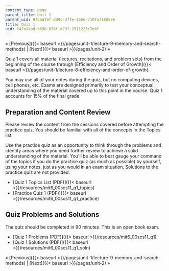 ```yaml
---
content_type: page
parent_title: Unit 1
parent_uid: 975ad7bf-dd9c-4ffe-26b6-710fa718d5e6
title: Quiz 1
uid: f47a2aad-b696-870f-d73f-2911223c7ebf
---
```


« [Previous]({{< baseurl >}}/pages/unit-1/lecture-9-memory-and-search-methods) | [Next]({{< baseurl >}}/pages/unit-2) »

Quiz 1 covers all material (lectures, recitations, and problem sets) from the beginning of the course through [Efficiency and Order of Growth]({{< baseurl >}}/pages/unit-1/lecture-8-efficiency-and-order-of-growth).

You may use all of your notes during the quiz, but no computing devices, cell phones, etc. Exams are designed primarily to test your conceptual understanding of the material covered up to this point in the course. Quiz 1 accounts for 15% of the final grade.

Preparation and Content Review
------------------------------

Please review the content from the sessions covered before attempting the practice quiz. You should be familiar with all of the concepts in the Topics list.

Use the practice quiz as an opportunity to think through the problems and identify areas where you need further review to achieve a solid understanding of the material. You'll be able to best gauge your command of the topics if you do the practice quiz (as much as possible) by yourself, using your notes, just as you would in an exam situation. Solutions to the practice quiz are not provided.

*   [Quiz 1 Topics List (PDF)]({{< baseurl >}}/resources/mit6_00scs11_q1_topics)
*   [Practice Quiz 1 (PDF)]({{< baseurl >}}/resources/mit6_00scs11_q1_practice)

Quiz Problems and Solutions
---------------------------

The quiz should be completed in 90 minutes. This is an open book exam.

*   [Quiz 1 Problems (PDF)]({{< baseurl >}}/resources/mit6_00scs11_q1)
*   [Quiz 1 Solutions (PDF)]({{< baseurl >}}/resources/mit6_00scs11_q1_soln)

« [Previous]({{< baseurl >}}/pages/unit-1/lecture-9-memory-and-search-methods) | [Next]({{< baseurl >}}/pages/unit-2) »